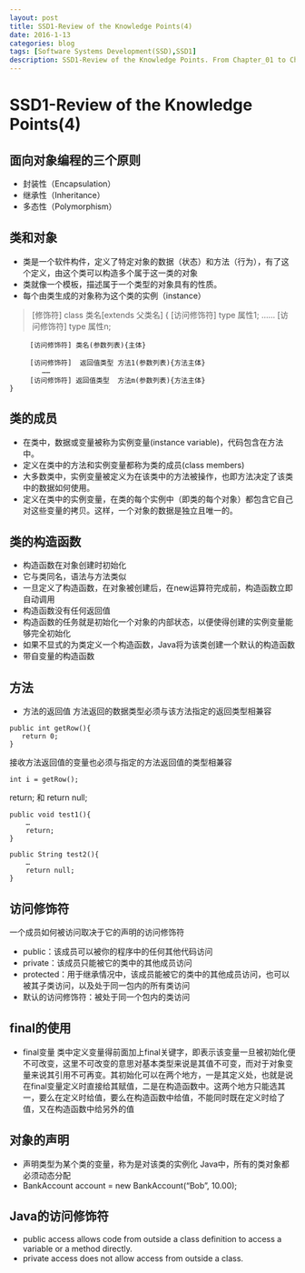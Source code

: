 ```yaml
---
layout: post
title: SSD1-Review of the Knowledge Points(4)
date: 2016-1-13
categories: blog
tags: [Software Systems Development(SSD),SSD1]
description: SSD1-Review of the Knowledge Points. From Chapter_01 to Chapter_09.
---
```

# SSD1-Review of the Knowledge Points(4)
## 面向对象编程的三个原则

- 封装性（Encapsulation）
- 继承性（Inheritance）
- 多态性（Polymorphism）

## 类和对象
- 类是一个软件构件，定义了特定对象的数据（状态）和方法（行为），有了这个定义，由这个类可以构造多个属于这一类的对象
- 类就像一个模板，描述属于一个类型的对象具有的性质。
- 每个由类生成的对象称为这个类的实例（instance）

>[修饰符] class  类名[extends 父类名] {
 		 [访问修饰符] type 属性1;
 			……
 		 [访问修饰符] type 属性n;
 
 		 [访问修饰符] 类名(参数列表){主体}
 
 		 [访问修饰符]  返回值类型 方法1(参数列表){方法主体}
 			……
 		 [访问修饰符] 返回值类型  方法m(参数列表){方法主体}
 	}

## 类的成员
- 在类中，数据或变量被称为实例变量(instance variable)，代码包含在方法中。
- 定义在类中的方法和实例变量都称为类的成员(class members)
- 大多数类中，实例变量被定义为在该类中的方法被操作，也即方法决定了该类中的数据如何使用。	
- 定义在类中的实例变量，在类的每个实例中（即类的每个对象）都包含它自己对这些变量的拷贝。这样，一个对象的数据是独立且唯一的。

## 类的构造函数
- 构造函数在对象创建时初始化
- 它与类同名，语法与方法类似
- 一旦定义了构造函数，在对象被创建后，在new运算符完成前，构造函数立即自动调用
- 构造函数没有任何返回值
- 构造函数的任务就是初始化一个对象的内部状态，以便使得创建的实例变量能够完全初始化
- 如果不显式的为类定义一个构造函数，Java将为该类创建一个默认的构造函数
- 带自变量的构造函数

## 方法

- 方法的返回值
方法返回的数据类型必须与该方法指定的返回类型相兼容
```$xslt
public int getRow(){ 
   return 0; 
}
```
接收方法返回值的变量也必须与指定的方法返回值的类型相兼容
```$xslt
int i = getRow();
```
return; 和 return null;
```$xslt
public void test1(){
	…
	return;
}

```
```$xslt
public String test2(){
	…
	return null;
}
```
## 访问修饰符
一个成员如何被访问取决于它的声明的访问修饰符
- public：该成员可以被你的程序中的任何其他代码访问
- private：该成员只能被它的类中的其他成员访问
- protected：用于继承情况中，该成员能被它的类中的其他成员访问，也可以被其子类访问，以及处于同一包内的所有类访问
- 默认的访问修饰符：被处于同一个包内的类访问

## final的使用
- final变量
类中定义变量得前面加上final关键字，即表示该变量一旦被初始化便不可改变，这里不可改变的意思对基本类型来说是其值不可变，而对于对象变量来说其引用不可再变。其初始化可以在两个地方，一是其定义处，也就是说在final变量定义时直接给其赋值，二是在构造函数中。这两个地方只能选其一，要么在定义时给值，要么在构造函数中给值，不能同时既在定义时给了值，又在构造函数中给另外的值

## 对象的声明

- 声明类型为某个类的变量，称为是对该类的实例化
Java中，所有的类对象都必须动态分配
- BankAccount account = new BankAccount(“Bob”, 10.00);

## Java的访问修饰符
- public access allows code from outside a class definition to access a variable or a method directly. 
- private access does not allow access from outside a class. 





